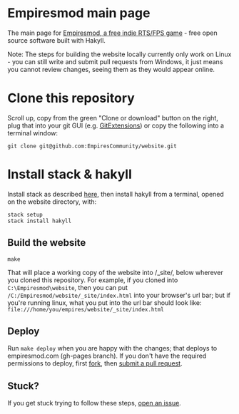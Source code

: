 # Empiresmod main page

The main page for [Empiresmod, a free indie RTS/FPS game](http://www.empiresmod.com/) - free open source software built with Hakyll.

Note: The steps for building the website locally currently only work on Linux - you can still write and submit pull requests from Windows, it just means you cannot review changes, seeing them as they would appear online.

# Clone this repository

Scroll up, copy from the green "Clone or download" button on the right, plug that into your git GUI (e.g. [GitExtensions](https://gitextensions.github.io/)) or copy the following into a terminal window:

```
git clone git@github.com:EmpiresCommunity/website.git
```

# Install stack & hakyll

Install stack as described [here](https://docs.haskellstack.org/en/stable/README/), then install hakyll from a terminal, opened on the website directory, with:

```
stack setup
stack install hakyll
```

## Build the website

```
make
```

That will place a working copy of the website into /_site/, below wherever you cloned this repository. For example, if you cloned into `C:\Empiresmod\website`, then you can put `/C:/Empiresmod/website/_site/index.html` into your browser's url bar; but if you're running linux, what you put into the url bar should look like: `file:///home/you/empires/website/_site/index.html`

## Deploy

Run `make deploy` when you are happy with the changes; that deploys to empiresmod.com (gh-pages branch). If you don't have the required permissions to deploy, first [fork](https://help.github.com/articles/fork-a-repo/), then [submit a pull request](https://help.github.com/articles/about-pull-requests/).

## Stuck?

If you get stuck trying to follow these steps, [open an issue](https://github.com/EmpiresCommunity/website/issues/new).
